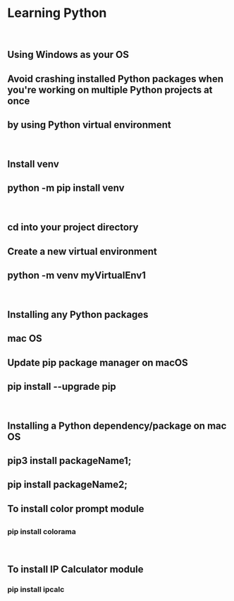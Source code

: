 <h1>Learning Python</h1>
<br>
<h2>Using Windows as your OS</h2>
<h2>Avoid crashing installed Python packages when you're working on multiple Python projects at once</h2>
<h2>by using Python virtual environment</h2>
<br>
<h2>Install venv</h2>
<h2>python -m pip install venv</h2>
<br>
<h2>cd into your project directory</h2>
<h2>Create a new virtual environment</h2>
<h2>python -m venv myVirtualEnv1</h2>
<br>
<h2>Installing any Python packages</h2>
<h2>mac OS</h2>
<h2>Update pip package manager on macOS</h2>
<h2>pip install --upgrade pip</h2>
<br>
<h2>Installing a Python dependency/package on mac OS</h2>
<h2>pip3 install packageName1;
<h2>pip install packageName2;
<br>
<h2>To install color prompt module<h2>
<h3>pip install colorama</h3>
<br>
<h2>To install IP Calculator module</h2>
<h3>pip install ipcalc</h3>